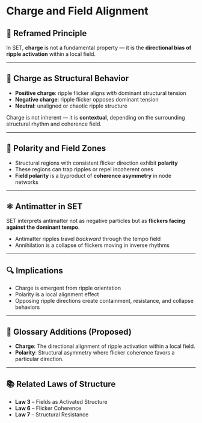 
# Charge and Field Alignment

## 🧠 Reframed Principle

In SET, **charge** is not a fundamental property — it is the **directional bias of ripple activation** within a local field.

---

## 🔁 Charge as Structural Behavior

- **Positive charge**: ripple flicker aligns *with* dominant structural tension  
- **Negative charge**: ripple flicker opposes dominant tension  
- **Neutral**: unaligned or chaotic ripple structure

Charge is not inherent — it is **contextual**, depending on the surrounding structural rhythm and coherence field.

---

## 🧲 Polarity and Field Zones

- Structural regions with consistent flicker direction exhibit **polarity**
- These regions can trap ripples or repel incoherent ones
- **Field polarity** is a byproduct of **coherence asymmetry** in node networks

---

## ⚛️ Antimatter in SET

SET interprets antimatter not as negative particles but as **flickers facing against the dominant tempo**.

- Antimatter ripples travel *backward* through the tempo field  
- Annihilation is a collapse of flickers moving in inverse rhythms

---

## 🔍 Implications

- Charge is emergent from ripple orientation  
- Polarity is a local alignment effect  
- Opposing ripple directions create containment, resistance, and collapse behaviors

---

## 📘 Glossary Additions (Proposed)

- **Charge**: The directional alignment of ripple activation within a local field.  
- **Polarity**: Structural asymmetry where flicker coherence favors a particular direction.

---

## 📚 Related Laws of Structure

- **Law 3** – Fields as Activated Structure  
- **Law 6** – Flicker Coherence  
- **Law 7** – Structural Resistance  
